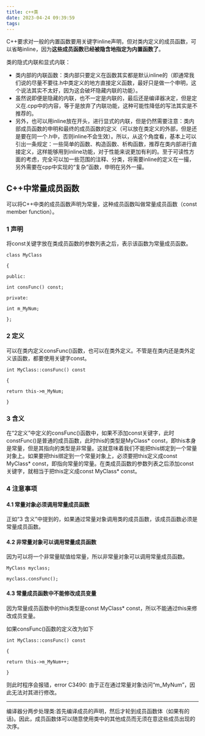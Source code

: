 ```yaml
---
title: c++类
date: 2023-04-24 09:39:59
tags:
---
```


C++要求对一般的内置函数要用关键字inline声明，但对类内定义的成员函数，可以省略inline，因为**这些成员函数已经被隐含地指定为内置函数了**。

类的隐式内联和显式内联：

- 类内部的内联函数：类内部只要定义在函数其实都是默认inline的（即通常我们说的尽量不要往.h中类定义的地方直接定义函数，最好只是做一个申明，这个说法其实不太好，因为这会破坏隐藏内联的功能）。
- 虽然说即便是隐藏的内联，也不一定是内联的，最后还是编译器决定，但是定义在.cpp中的内容，等于是放弃了内联功能，这种可能性降低的写法其实是不推荐的。
- 另外，也可以用inline放在开头，进行显式的内联，但是仍然需要注意：类内部成员函数的申明和最终的成员函数的定义（可以放在类定义的外部，但是还是要在同一个.h中，否则inline不会生效）。所以，从这个角度看，基本上可以引出一条规定：一些简单的函数、构造函数、析构函数，推荐在类内部进行直接定义，这样能够用到inline功能，对于性能来说更加有利的。至于可读性方面的考虑，完全可以加一些范围的注释、分类，将需要inline的定义在一撮，另外需要在cpp中实现的“复杂”函数，申明在另外一撮。

## C++中常量成员函数

可以将C++中类的成员函数声明为常量，这种成员函数叫做常量成员函数（const member function）。

### 1 声明

将const关键字放在类成员函数的参数列表之后，表示该函数为常量成员函数。

```
class MyClass

{

public:

int consFunc() const;

private:

int m_MyNum;

};
```

### 2 定义

可以在类内定义consFunc()函数，也可以在类外定义。不管是在类内还是类外定义该函数，都要使用关键字const。

```
int MyClass::consFunc() const

{

return this->m_MyNum;

}
```

### 3 含义

在“2定义”中定义的consFunc()函数中，如果不添加const关键字，此时constFunc()是普通的成员函数，此时this的类型是MyClass* const，即this本身是常量，但是其指向的类型是非常量。这就意味着我们不能把this绑定到一个常量对象上。如果要把this绑定到一个常量对象上，必须要把this定义成const MyClass* const，即指向常量的常量。在类成员函数的参数列表之后添加const关键字，就相当于把this定义成const MyClass* const。

### 4 注意事项

#### 4.1 常量对象必须调用常量成员函数

正如“3 含义”中提到的，如果通过常量对象调用类的成员函数，该成员函数必须是常量成员函数。

#### 4.2 非常量对象可以调用常量成员函数

因为可以将一个非常量赋值给常量，所以非常量对象可以调用常量成员函数。

```
MyClass myclass;

myclass.consFunc();
```



#### 4.3 常量成员函数中不能修改成员变量

因为常量成员函数中的this类型是const MyClass* const，所以不能通过this来修改成员变量。

如果consFunc()函数的定义改为如下

```
int MyClass::consFunc() const

{

return this->m_MyNum++;

}
```

则此时程序会报错，error C3490: 由于正在通过常量对象访问“m_MyNum”，因此无法对其进行修改。

------

编译器分两步处理类:首先编译成员的声明，然后才轮到成员函数体（如果有的话)。因此，成员函数体可以随意使用类中的其他成员而无须在意这些成员出现的次序。
